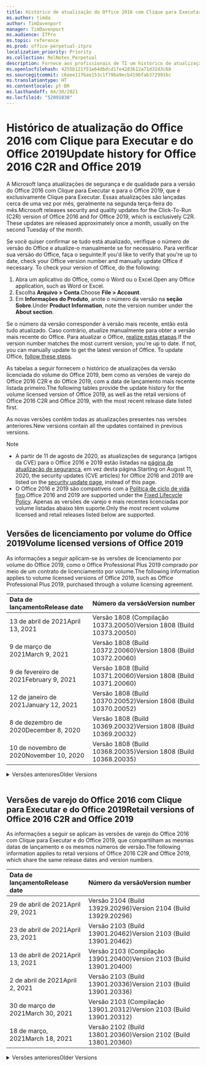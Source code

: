 ```yaml
---
title: Histórico de atualização do Office 2016 com Clique para Executar e do Office 2019
ms.author: timda
author: TimDavenport
manager: TimDavenport
ms.audience: ITPro
ms.topic: reference
ms.prod: office-perpetual-itpro
localization_priority: Priority
ms.collection: RelNotes_Perpetual
description: Fornece aos profissionais de TI um histórico de atualização para versões perpétuas do Office 2016 e 2019 com Clique para Executar
ms.openlocfilehash: 4255b121f51e64dbdcd1fe4283612a71d32d3c68
ms.sourcegitcommit: c6eee117bae153c1f79ba9ecb419bfab372991bc
ms.translationtype: HT
ms.contentlocale: pt-BR
ms.lasthandoff: 04/30/2021
ms.locfileid: "52091830"
---
```

# <a name="update-history-for-office-2016-c2r-and-office-2019"></a><span data-ttu-id="74597-103">Histórico de atualização do Office 2016 com Clique para Executar e do Office 2019</span><span class="sxs-lookup"><span data-stu-id="74597-103">Update history for Office 2016 C2R and Office 2019</span></span>

<span data-ttu-id="74597-p101">A Microsoft lança atualizações de segurança e de qualidade para a versão do Office 2016 com Clique para Executar e para o Office 2019, que é exclusivamente Clique para Executar. Essas atualizações são lançadas cerca de uma vez por mês, geralmente na segunda terça-feira do mês.</span><span class="sxs-lookup"><span data-stu-id="74597-p101">Microsoft releases security and quality updates for the Click-To-Run (C2R) version of Office 2016 and for Office 2019, which is exclusively C2R. These updates are released approximately once a month, usually on the second Tuesday of the month.</span></span>

<span data-ttu-id="74597-p102">Se você quiser confirmar se tudo está atualizado, verifique o número de versão do Office e atualize-o manualmente se for necessário. Para verificar sua versão do Office, faça o seguinte:</span><span class="sxs-lookup"><span data-stu-id="74597-p102">If you'd like to verify that you're up to date, check your Office version number and manually update Office if necessary. To check your version of Office, do the following:</span></span>

  1.    <span data-ttu-id="74597-108">Abra um aplicativo do Office, como o Word ou o Excel.</span><span class="sxs-lookup"><span data-stu-id="74597-108">Open any Office application, such as Word or Excel.</span></span>
  2.    <span data-ttu-id="74597-109">Escolha **Arquivo > Conta**.</span><span class="sxs-lookup"><span data-stu-id="74597-109">Choose **File > Account**.</span></span>
  3.    <span data-ttu-id="74597-110">Em **Informações do Produto**, anote o número da versão na **seção Sobre**.</span><span class="sxs-lookup"><span data-stu-id="74597-110">Under **Product Information**, note the version number under the **About section**.</span></span>

<span data-ttu-id="74597-p103">Se o número da versão corresponder à versão mais recente, então está tudo atualizado. Caso contrário, atualize manualmente para obter a versão mais recente do Office. Para atualizar o Office, [realize estas etapas](https://support.office.com/article/2ab296f3-7f03-43a2-8e50-46de917611c5).</span><span class="sxs-lookup"><span data-stu-id="74597-p103">If the version number matches the most current version, you're up to date. If not, you can manually update to get the latest version of Office. To update Office, [follow these steps](https://support.office.com/article/2ab296f3-7f03-43a2-8e50-46de917611c5).</span></span>


<span data-ttu-id="74597-114">As tabelas a seguir fornecem o histórico de atualizações da versão licenciada do volume do Office 2019, bem como as versões de varejo do Office 2016 C2R e do Office 2019, com a data de lançamento mais recente listada primeiro.</span><span class="sxs-lookup"><span data-stu-id="74597-114">The following tables provide the update history for the volume licensed version of Office 2019, as well as the retail versions of Office 2016 C2R and Office 2019, with the most recent release date listed first.</span></span>

<span data-ttu-id="74597-115">As novas versões contêm todas as atualizações presentes nas versões anteriores.</span><span class="sxs-lookup"><span data-stu-id="74597-115">New versions contain all the updates contained in previous versions.</span></span>


 > [!NOTE]
> - <span data-ttu-id="74597-116">A partir de 11 de agosto de 2020, as atualizações de segurança (artigos da CVE) para o Office 2016 e 2019 estão listadas na [página de atualização de segurança](./microsoft365-apps-security-updates.md), em vez desta página.</span><span class="sxs-lookup"><span data-stu-id="74597-116">Starting on August 11, 2020, the security updates (CVE articles) for Office 2016 and 2019 are listed on the [security update page](./microsoft365-apps-security-updates.md), instead of this page.</span></span> 
> - <span data-ttu-id="74597-117">O Office 2016 e 2019 são compatíveis com a [Política de ciclo de vida fixo](/lifecycle/policies/fixed).</span><span class="sxs-lookup"><span data-stu-id="74597-117">Office 2016 and 2019 are supported under the [Fixed Lifecycle Policy](/lifecycle/policies/fixed).</span></span> <span data-ttu-id="74597-118">Apenas as versões de varejo e mais recentes licenciadas por volume listadas abaixo têm suporte.</span><span class="sxs-lookup"><span data-stu-id="74597-118">Only the most recent volume licensed and retail releases listed below are supported.</span></span>


## <a name="volume-licensed-versions-of-office-2019"></a><span data-ttu-id="74597-119">Versões de licenciamento por volume do Office 2019</span><span class="sxs-lookup"><span data-stu-id="74597-119">Volume licensed versions of Office 2019</span></span>
<span data-ttu-id="74597-120">As informações a seguir aplicam-se às versões de licenciamento por volume do Office 2019, como o Office Professional Plus 2019 comprado por meio de um contrato de licenciamento por volume.</span><span class="sxs-lookup"><span data-stu-id="74597-120">The following information applies to volume licensed versions of Office 2019, such as Office Professional Plus 2019, purchased through a volume licensing agreement.</span></span>

[//]: # (NÃO REMOVA O INÍCIO DA TABELA VL)


|<span data-ttu-id="74597-122">**Data de lançamento**</span><span class="sxs-lookup"><span data-stu-id="74597-122">**Release date**</span></span>|<span data-ttu-id="74597-123">**Número da versão**</span><span class="sxs-lookup"><span data-stu-id="74597-123">**Version number**</span></span>|
|:-----|:-----|
|<span data-ttu-id="74597-124">13 de abril de 2021</span><span class="sxs-lookup"><span data-stu-id="74597-124">April 13, 2021</span></span>|<span data-ttu-id="74597-125">Versão 1808 (Compilação 10373.20050)</span><span class="sxs-lookup"><span data-stu-id="74597-125">Version 1808 (Build 10373.20050)</span></span>|
|<span data-ttu-id="74597-126">9 de março de 2021</span><span class="sxs-lookup"><span data-stu-id="74597-126">March 9, 2021</span></span>|<span data-ttu-id="74597-127">Versão 1808 (Build 10372.20060)</span><span class="sxs-lookup"><span data-stu-id="74597-127">Version 1808 (Build 10372.20060)</span></span>|
|<span data-ttu-id="74597-128">9 de fevereiro de 2021</span><span class="sxs-lookup"><span data-stu-id="74597-128">February 9, 2021</span></span>|<span data-ttu-id="74597-129">Versão 1808 (Build 10371.20060)</span><span class="sxs-lookup"><span data-stu-id="74597-129">Version 1808 (Build 10371.20060)</span></span>|
|<span data-ttu-id="74597-130">12 de janeiro de 2021</span><span class="sxs-lookup"><span data-stu-id="74597-130">January 12, 2021</span></span>|<span data-ttu-id="74597-131">Versão 1808 (Build 10370.20052)</span><span class="sxs-lookup"><span data-stu-id="74597-131">Version 1808 (Build 10370.20052)</span></span>|
|<span data-ttu-id="74597-132">8 de dezembro de 2020</span><span class="sxs-lookup"><span data-stu-id="74597-132">December 8, 2020</span></span>|<span data-ttu-id="74597-133">Versão 1808 (Build 10369.20032)</span><span class="sxs-lookup"><span data-stu-id="74597-133">Version 1808 (Build 10369.20032)</span></span>|
|<span data-ttu-id="74597-134">10 de novembro de 2020</span><span class="sxs-lookup"><span data-stu-id="74597-134">November 10, 2020</span></span>|<span data-ttu-id="74597-135">Versão 1808 (Build 10368.20035)</span><span class="sxs-lookup"><span data-stu-id="74597-135">Version 1808 (Build 10368.20035)</span></span>|


[//]: # (NÃO REMOVA O FINAL DA TABELA VL)

<details>
<summary><span data-ttu-id="74597-137">Versões anteriores</span><span class="sxs-lookup"><span data-stu-id="74597-137">Older Versions</span></span></summary>
 

[//]: # (NÃO REMOVA O INÍCIO DA ANTIGA TABELA VL)


|<span data-ttu-id="74597-139">**Data de lançamento**</span><span class="sxs-lookup"><span data-stu-id="74597-139">**Release date**</span></span>|<span data-ttu-id="74597-140">**Número da versão**</span><span class="sxs-lookup"><span data-stu-id="74597-140">**Version number**</span></span>|
|:-----|:-----|
|<span data-ttu-id="74597-141">13 de outubro de 2020</span><span class="sxs-lookup"><span data-stu-id="74597-141">October 13, 2020</span></span>|<span data-ttu-id="74597-142">Versão 1808 (Build 10367.20048)</span><span class="sxs-lookup"><span data-stu-id="74597-142">Version 1808 (Build 10367.20048)</span></span>|
|<span data-ttu-id="74597-143">8 de setembro de 2020</span><span class="sxs-lookup"><span data-stu-id="74597-143">September 8, 2020</span></span>|<span data-ttu-id="74597-144">Versão 1808 (build 10366.20016)</span><span class="sxs-lookup"><span data-stu-id="74597-144">Version 1808 (Build 10366.20016)</span></span>|
|<span data-ttu-id="74597-145">11 de agosto de 2020</span><span class="sxs-lookup"><span data-stu-id="74597-145">August 11, 2020</span></span>|<span data-ttu-id="74597-146">Versão 1808 (Compilação 10364.20059)</span><span class="sxs-lookup"><span data-stu-id="74597-146">Version 1808 (Build 10364.20059)</span></span>|
|<span data-ttu-id="74597-147">14 de julho de 2020</span><span class="sxs-lookup"><span data-stu-id="74597-147">July 14, 2020</span></span>   |<span data-ttu-id="74597-148">Versão 1808 (Build 10363.20015)</span><span class="sxs-lookup"><span data-stu-id="74597-148">Version 1808 (Build 10363.20015)</span></span>  |
|<span data-ttu-id="74597-149">9 de junho de 2020</span><span class="sxs-lookup"><span data-stu-id="74597-149">June 9, 2020</span></span>   |<span data-ttu-id="74597-150">Versão 1808 (Compilação 10361.20002)</span><span class="sxs-lookup"><span data-stu-id="74597-150">Version 1808 (Build 10361.20002)</span></span>  |
|<span data-ttu-id="74597-151">12 de maio de 2020</span><span class="sxs-lookup"><span data-stu-id="74597-151">May 12, 2020</span></span>   |<span data-ttu-id="74597-152">Versão 1808 (Build 10359.20023)</span><span class="sxs-lookup"><span data-stu-id="74597-152">Version 1808 (Build 10359.20023)</span></span>  |
|<span data-ttu-id="74597-153">14 de abril de 2020</span><span class="sxs-lookup"><span data-stu-id="74597-153">April 14, 2020</span></span>   |<span data-ttu-id="74597-154">Versão 1808 (Build 10358.20061)</span><span class="sxs-lookup"><span data-stu-id="74597-154">Version 1808 (Build 10358.20061)</span></span>  |
|<span data-ttu-id="74597-155">10 de março de 2020</span><span class="sxs-lookup"><span data-stu-id="74597-155">March 10, 2020</span></span>   |<span data-ttu-id="74597-156">Versão 1808 (Build 10357.20081)</span><span class="sxs-lookup"><span data-stu-id="74597-156">Version 1808 (Build 10357.20081)</span></span>  |
|<span data-ttu-id="74597-157">11 de fevereiro de 2020</span><span class="sxs-lookup"><span data-stu-id="74597-157">February 11, 2020</span></span>   |<span data-ttu-id="74597-158">Versão 1808 (Build 10356.20006)</span><span class="sxs-lookup"><span data-stu-id="74597-158">Version 1808 (Build 10356.20006)</span></span>  |


[//]: # (NÃO REMOVA O FINAL DA ANTIGA TABELA VL)

</details>


<br/>

## <a name="retail-versions-of-office-2016-c2r-and-office-2019"></a><span data-ttu-id="74597-160">Versões de varejo do Office 2016 com Clique para Executar e do Office 2019</span><span class="sxs-lookup"><span data-stu-id="74597-160">Retail versions of Office 2016 C2R and Office 2019</span></span>
<span data-ttu-id="74597-161">As informações a seguir se aplicam às versões de varejo do Office 2016 com Clique para Executar e do Office 2019, que compartilham as mesmas datas de lançamento e os mesmos números de versão.</span><span class="sxs-lookup"><span data-stu-id="74597-161">The following information applies to retail versions of Office 2016 C2R and Office 2019, which share the same release dates and version numbers.</span></span>

[//]: # (NÃO REMOVA O INÍCIO DA TABELA DE VAREJO)


|<span data-ttu-id="74597-163">**Data de lançamento**</span><span class="sxs-lookup"><span data-stu-id="74597-163">**Release date**</span></span>|<span data-ttu-id="74597-164">**Número da versão**</span><span class="sxs-lookup"><span data-stu-id="74597-164">**Version number**</span></span>|
|:-----|:-----|
|<span data-ttu-id="74597-165">29 de abril de 2021</span><span class="sxs-lookup"><span data-stu-id="74597-165">April 29, 2021</span></span>|<span data-ttu-id="74597-166">Versão 2104 (Build 13929.20296)</span><span class="sxs-lookup"><span data-stu-id="74597-166">Version 2104 (Build 13929.20296)</span></span>|
|<span data-ttu-id="74597-167">23 de abril de 2021</span><span class="sxs-lookup"><span data-stu-id="74597-167">April 23, 2021</span></span>|<span data-ttu-id="74597-168">Versão 2103 (Build 13901.20462)</span><span class="sxs-lookup"><span data-stu-id="74597-168">Version 2103 (Build 13901.20462)</span></span>|
|<span data-ttu-id="74597-169">13 de abril de 2021</span><span class="sxs-lookup"><span data-stu-id="74597-169">April 13, 2021</span></span>|<span data-ttu-id="74597-170">Versão 2103 (Compilação 13901.20400)</span><span class="sxs-lookup"><span data-stu-id="74597-170">Version 2103 (Build 13901.20400)</span></span>|
|<span data-ttu-id="74597-171">2 de abril de 2021</span><span class="sxs-lookup"><span data-stu-id="74597-171">April 2, 2021</span></span>|<span data-ttu-id="74597-172">Versão 2103 (Build 13901.20336)</span><span class="sxs-lookup"><span data-stu-id="74597-172">Version 2103 (Build 13901.20336)</span></span>|
|<span data-ttu-id="74597-173">30 de março de 2021</span><span class="sxs-lookup"><span data-stu-id="74597-173">March 30, 2021</span></span>|<span data-ttu-id="74597-174">Versão 2103 (Compilação 13901.20312)</span><span class="sxs-lookup"><span data-stu-id="74597-174">Version 2103 (Build 13901.20312)</span></span>|
|<span data-ttu-id="74597-175">18 de março, 2021</span><span class="sxs-lookup"><span data-stu-id="74597-175">March 18, 2021</span></span>|<span data-ttu-id="74597-176">Versão 2102 (Build 13801.20360)</span><span class="sxs-lookup"><span data-stu-id="74597-176">Version 2102 (Build 13801.20360)</span></span>|


[//]: # (NÃO REMOVA O FINAL DA TABELA DE VAREJO)

<details>
<summary><span data-ttu-id="74597-178">Versões anteriores</span><span class="sxs-lookup"><span data-stu-id="74597-178">Older Versions</span></span></summary>
 

[//]: # (NÃO REMOVA O INÍCIO DA ANTIGA TABELA DE VAREJO)


|<span data-ttu-id="74597-180">**Data de lançamento**</span><span class="sxs-lookup"><span data-stu-id="74597-180">**Release date**</span></span>|<span data-ttu-id="74597-181">**Número da versão**</span><span class="sxs-lookup"><span data-stu-id="74597-181">**Version number**</span></span>|
|:-----|:-----|
|<span data-ttu-id="74597-182">9 de março de 2021</span><span class="sxs-lookup"><span data-stu-id="74597-182">March 9, 2021</span></span>|<span data-ttu-id="74597-183">Versão 2102 (Build 13801.20294)</span><span class="sxs-lookup"><span data-stu-id="74597-183">Version 2102 (Build 13801.20294)</span></span>|
|<span data-ttu-id="74597-184">1 de março de 2021</span><span class="sxs-lookup"><span data-stu-id="74597-184">March 1, 2021</span></span>|<span data-ttu-id="74597-185">Versão 2102 (Build 13801.20266)</span><span class="sxs-lookup"><span data-stu-id="74597-185">Version 2102 (Build 13801.20266)</span></span>|
|<span data-ttu-id="74597-186">16 de fevereiro de 2021</span><span class="sxs-lookup"><span data-stu-id="74597-186">February 16, 2021</span></span>|<span data-ttu-id="74597-187">Versão 2101 (Compilação 13628.20448)</span><span class="sxs-lookup"><span data-stu-id="74597-187">Version 2101 (Build 13628.20448)</span></span>|
|<span data-ttu-id="74597-188">9 de fevereiro de 2021</span><span class="sxs-lookup"><span data-stu-id="74597-188">February 9, 2021</span></span>|<span data-ttu-id="74597-189">Versão 2101 (Build 13628.20380)</span><span class="sxs-lookup"><span data-stu-id="74597-189">Version 2101 (Build 13628.20380)</span></span>|
|<span data-ttu-id="74597-190">26 de janeiro de 2021</span><span class="sxs-lookup"><span data-stu-id="74597-190">January 26, 2021</span></span>|<span data-ttu-id="74597-191">Versão 2101 (Build 13628.20274)</span><span class="sxs-lookup"><span data-stu-id="74597-191">Version 2101 (Build 13628.20274)</span></span>|
|<span data-ttu-id="74597-192">21 de janeiro de 2021</span><span class="sxs-lookup"><span data-stu-id="74597-192">January 21, 2021</span></span>|<span data-ttu-id="74597-193">Versão 2012 (Compilação 13530.20440)</span><span class="sxs-lookup"><span data-stu-id="74597-193">Version 2012 (Build 13530.20440)</span></span>|
|<span data-ttu-id="74597-194">12 de janeiro de 2021</span><span class="sxs-lookup"><span data-stu-id="74597-194">January 12, 2021</span></span>|<span data-ttu-id="74597-195">Versão 2012 (Build 13530.20376)</span><span class="sxs-lookup"><span data-stu-id="74597-195">Version 2012 (Build 13530.20376)</span></span>|
|<span data-ttu-id="74597-196">5 de janeiro de 2021</span><span class="sxs-lookup"><span data-stu-id="74597-196">January 5, 2021</span></span>|<span data-ttu-id="74597-197">Versão 2012 (Compilação 13530.20316)</span><span class="sxs-lookup"><span data-stu-id="74597-197">Version 2012 (Build 13530.20316)</span></span>|
|<span data-ttu-id="74597-198">21 de dezembro de 2020</span><span class="sxs-lookup"><span data-stu-id="74597-198">December 21, 2020</span></span>|<span data-ttu-id="74597-199">Version 2011 (Compilação 13426.20404)</span><span class="sxs-lookup"><span data-stu-id="74597-199">Version 2011 (Build 13426.20404)</span></span>|
|<span data-ttu-id="74597-200">8 de dezembro de 2020</span><span class="sxs-lookup"><span data-stu-id="74597-200">December 8, 2020</span></span>|<span data-ttu-id="74597-201">Versão 2011 (Build 13426.20332)</span><span class="sxs-lookup"><span data-stu-id="74597-201">Version 2011 (Build 13426.20332)</span></span>|
|<span data-ttu-id="74597-202">2 de dezembro de 2020</span><span class="sxs-lookup"><span data-stu-id="74597-202">December 2, 2020</span></span>|<span data-ttu-id="74597-203">Versão 2011 (Build 13426.20308)</span><span class="sxs-lookup"><span data-stu-id="74597-203">Version 2011 (Build 13426.20308)</span></span>|
|<span data-ttu-id="74597-204">30 de novembro de 2020</span><span class="sxs-lookup"><span data-stu-id="74597-204">November 30, 2020</span></span>|<span data-ttu-id="74597-205">Versão 2011 (Build 13426.20294)</span><span class="sxs-lookup"><span data-stu-id="74597-205">Version 2011 (Build 13426.20294)</span></span>|
|<span data-ttu-id="74597-206">23 de novembro de 2020</span><span class="sxs-lookup"><span data-stu-id="74597-206">November 23, 2020</span></span>|<span data-ttu-id="74597-207">Versão 2011 (Build 13426.20274)</span><span class="sxs-lookup"><span data-stu-id="74597-207">Version 2011 (Build 13426.20274)</span></span>|
|<span data-ttu-id="74597-208">17 de novembro de 2020</span><span class="sxs-lookup"><span data-stu-id="74597-208">November 17, 2020</span></span>|<span data-ttu-id="74597-209">Versão 2010 (Build 13328.20408)</span><span class="sxs-lookup"><span data-stu-id="74597-209">Version 2010 (Build 13328.20408)</span></span>|
|<span data-ttu-id="74597-210">10 de novembro de 2020</span><span class="sxs-lookup"><span data-stu-id="74597-210">November 10, 2020</span></span>|<span data-ttu-id="74597-211">Versão 2010 (Build 13328.20356)</span><span class="sxs-lookup"><span data-stu-id="74597-211">Version 2010 (Build 13328.20356)</span></span>|
|<span data-ttu-id="74597-212">27 de outubro de 2020</span><span class="sxs-lookup"><span data-stu-id="74597-212">October 27, 2020</span></span>|<span data-ttu-id="74597-213">Versão 2010 (Compilação 13328.20292)</span><span class="sxs-lookup"><span data-stu-id="74597-213">Version 2010 (Build 13328.20292)</span></span>|
|<span data-ttu-id="74597-214">21 de outubro de 2020</span><span class="sxs-lookup"><span data-stu-id="74597-214">October 21, 2020</span></span>|<span data-ttu-id="74597-215">Versão 2009 (Compilação 13231.20418)</span><span class="sxs-lookup"><span data-stu-id="74597-215">Version 2009 (Build 13231.20418)</span></span>|
|<span data-ttu-id="74597-216">13 de outubro de 2020</span><span class="sxs-lookup"><span data-stu-id="74597-216">October 13, 2020</span></span>|<span data-ttu-id="74597-217">Versão 2009 (Build 13231.20390)</span><span class="sxs-lookup"><span data-stu-id="74597-217">Version 2009 (Build 13231.20390)</span></span>|
|<span data-ttu-id="74597-218">8 de outubro de 2020</span><span class="sxs-lookup"><span data-stu-id="74597-218">October 8, 2020</span></span>|<span data-ttu-id="74597-219">Versão 2009 (Build 13231.20368)</span><span class="sxs-lookup"><span data-stu-id="74597-219">Version 2009 (Build 13231.20368)</span></span>|
|<span data-ttu-id="74597-220">28 de setembro de 2020</span><span class="sxs-lookup"><span data-stu-id="74597-220">September 28, 2020</span></span>|<span data-ttu-id="74597-221">Versão 2009 (Build 13231.20262)</span><span class="sxs-lookup"><span data-stu-id="74597-221">Version 2009 (Build 13231.20262)</span></span>|
|<span data-ttu-id="74597-222">22 de setembro de 2020</span><span class="sxs-lookup"><span data-stu-id="74597-222">September 22, 2020</span></span>|<span data-ttu-id="74597-223">Versão 2008 (Build 13127.20508)</span><span class="sxs-lookup"><span data-stu-id="74597-223">Version 2008 (Build 13127.20508)</span></span>|
|<span data-ttu-id="74597-224">9 de setembro de 2020</span><span class="sxs-lookup"><span data-stu-id="74597-224">September 9, 2020</span></span>|<span data-ttu-id="74597-225">Versão 2008 (Build 13127.20408)</span><span class="sxs-lookup"><span data-stu-id="74597-225">Version 2008 (Build 13127.20408)</span></span>|
|<span data-ttu-id="74597-226">31 de agosto de 2020</span><span class="sxs-lookup"><span data-stu-id="74597-226">August 31, 2020</span></span>|<span data-ttu-id="74597-227">Versão 2008 (Compilação 13127.20296)</span><span class="sxs-lookup"><span data-stu-id="74597-227">Version 2008 (Build 13127.20296)</span></span>|
|<span data-ttu-id="74597-228">25 de agosto de 2020</span><span class="sxs-lookup"><span data-stu-id="74597-228">August 25, 2020</span></span>|<span data-ttu-id="74597-229">Versão 2007 (Compilação 13029.20460)</span><span class="sxs-lookup"><span data-stu-id="74597-229">Version 2007 (Build 13029.20460)</span></span>|
|<span data-ttu-id="74597-230">11 de agosto de 2020</span><span class="sxs-lookup"><span data-stu-id="74597-230">August 11, 2020</span></span>|<span data-ttu-id="74597-231">Versão 2007 (Compilação 13029.20344)</span><span class="sxs-lookup"><span data-stu-id="74597-231">Version 2007 (Build 13029.20344)</span></span>|
|<span data-ttu-id="74597-232">30 de julho de 2020</span><span class="sxs-lookup"><span data-stu-id="74597-232">July 30, 2020</span></span>|<span data-ttu-id="74597-233">Versão 2007 (Build 13029.20308)</span><span class="sxs-lookup"><span data-stu-id="74597-233">Version 2007 (Build 13029.20308)</span></span>  |
|<span data-ttu-id="74597-234">28 de julho de 2020</span><span class="sxs-lookup"><span data-stu-id="74597-234">July 28, 2020</span></span>|<span data-ttu-id="74597-235">Versão 2006 (Build 13001.20498)</span><span class="sxs-lookup"><span data-stu-id="74597-235">Version 2006 (Build 13001.20498)</span></span>  |
|<span data-ttu-id="74597-236">14 de julho de 2020</span><span class="sxs-lookup"><span data-stu-id="74597-236">July 14, 2020</span></span>|<span data-ttu-id="74597-237">Versão 2006 (Build 13001.20384)</span><span class="sxs-lookup"><span data-stu-id="74597-237">Version 2006 (Build 13001.20384)</span></span>  |
|<span data-ttu-id="74597-238">30 de junho de 2020</span><span class="sxs-lookup"><span data-stu-id="74597-238">June 30, 2020</span></span>|<span data-ttu-id="74597-239">Versão 2006 (Compilação 13001.20266)</span><span class="sxs-lookup"><span data-stu-id="74597-239">Version 2006 (Build 13001.20266)</span></span>  |
|<span data-ttu-id="74597-240">24 de junho de 2020</span><span class="sxs-lookup"><span data-stu-id="74597-240">June 24, 2020</span></span>|<span data-ttu-id="74597-241">Versão 2005 (Compilação 12827.20470)</span><span class="sxs-lookup"><span data-stu-id="74597-241">Version 2005 (Build 12827.20470)</span></span>  |
|<span data-ttu-id="74597-242">9 de junho de 2020</span><span class="sxs-lookup"><span data-stu-id="74597-242">June 9, 2020</span></span>|<span data-ttu-id="74597-243">Versão 2005 (Compilação 12827.20336)</span><span class="sxs-lookup"><span data-stu-id="74597-243">Version 2005 (Build 12827.20336)</span></span>  |
|<span data-ttu-id="74597-244">2 de junho de 2020</span><span class="sxs-lookup"><span data-stu-id="74597-244">June 2, 2020</span></span>|<span data-ttu-id="74597-245">Versão 2005 (Compilação 12827.20268)</span><span class="sxs-lookup"><span data-stu-id="74597-245">Version 2005 (Build 12827.20268)</span></span>  |
|<span data-ttu-id="74597-246">21 de maio de 2020</span><span class="sxs-lookup"><span data-stu-id="74597-246">May 21, 2020</span></span>|<span data-ttu-id="74597-247">Versão 2004 (Compilação 12730.20352)</span><span class="sxs-lookup"><span data-stu-id="74597-247">Version 2004 (Build 12730.20352)</span></span>  |
|<span data-ttu-id="74597-248">12 de maio de 2020</span><span class="sxs-lookup"><span data-stu-id="74597-248">May 12, 2020</span></span>|<span data-ttu-id="74597-249">Versão 2004 (Build 12730.20270)</span><span class="sxs-lookup"><span data-stu-id="74597-249">Version 2004 (Build 12730.20270)</span></span>  |
|<span data-ttu-id="74597-250">04 de maio de 2020</span><span class="sxs-lookup"><span data-stu-id="74597-250">May 4, 2020</span></span>|<span data-ttu-id="74597-251">Versão 2004 (Build 12730.20250)</span><span class="sxs-lookup"><span data-stu-id="74597-251">Version 2004 (Build 12730.20250)</span></span>  |
|<span data-ttu-id="74597-252">29 de abril de 2020</span><span class="sxs-lookup"><span data-stu-id="74597-252">April 29, 2020</span></span>|<span data-ttu-id="74597-253">Versão 2004 (Build 12730.20236)</span><span class="sxs-lookup"><span data-stu-id="74597-253">Version 2004 (Build 12730.20236)</span></span>  |
|<span data-ttu-id="74597-254">15 de abril de 2020</span><span class="sxs-lookup"><span data-stu-id="74597-254">April 15, 2020</span></span>|<span data-ttu-id="74597-255">Versão 2003 (Build 12624.20466)</span><span class="sxs-lookup"><span data-stu-id="74597-255">Version 2003 (Build 12624.20466)</span></span>  |
|<span data-ttu-id="74597-256">14 de abril de 2020</span><span class="sxs-lookup"><span data-stu-id="74597-256">April 14, 2020</span></span>|<span data-ttu-id="74597-257">Versão 2003 (Build 12624.20442)</span><span class="sxs-lookup"><span data-stu-id="74597-257">Version 2003 (Build 12624.20442)</span></span>  |
|<span data-ttu-id="74597-258">31 de março de 2020</span><span class="sxs-lookup"><span data-stu-id="74597-258">March 31, 2020</span></span>|<span data-ttu-id="74597-259">Versão 2003 (Build 12624.20382)</span><span class="sxs-lookup"><span data-stu-id="74597-259">Version 2003 (Build 12624.20382)</span></span>  |
|<span data-ttu-id="74597-260">25 de março de 2020</span><span class="sxs-lookup"><span data-stu-id="74597-260">March 25, 2020</span></span>|<span data-ttu-id="74597-261">Versão 2003 (Build 12624.20320)</span><span class="sxs-lookup"><span data-stu-id="74597-261">Version 2003 (Build 12624.20320)</span></span>  |
|<span data-ttu-id="74597-262">10 de março de 2020</span><span class="sxs-lookup"><span data-stu-id="74597-262">March 10, 2020</span></span>|<span data-ttu-id="74597-263">Versão 2002 (Build 12527.20278)</span><span class="sxs-lookup"><span data-stu-id="74597-263">Version 2002 (Build 12527.20278)</span></span>  |
|<span data-ttu-id="74597-264">1º de março de 2020</span><span class="sxs-lookup"><span data-stu-id="74597-264">March 1, 2020</span></span>   |<span data-ttu-id="74597-265">Versão 2002 (Build 12527.20242)</span><span class="sxs-lookup"><span data-stu-id="74597-265">Version 2002 (Build 12527.20242)</span></span>  |


[//]: # (NÃO REMOVA O FINAL DA ANTIGA TABELA DE VAREJO)


</details>